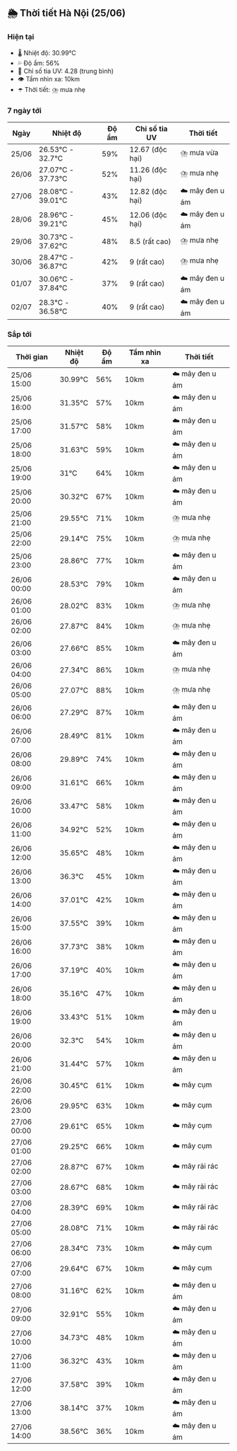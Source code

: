 ## 🌦️ Thời tiết Hà Nội (25/06)

### Hiện tại

- 🌡️ Nhiệt độ: 30.99℃
- 💦 Độ ẩm: 56%
- 🌟 Chỉ số tia UV: 4.28 (trung bình)
- 👁️ Tầm nhìn xa: 10km
- ☂️ Thời tiết: ⛈️ mưa nhẹ

### 7 ngày tới

| Ngày | Nhiệt độ | Độ ẩm | Chỉ số tia UV | Thời tiết |
| --- | --- | --- | --- | --- |
| 25/06 | 26.53℃ - 32.7℃ | 59% | 12.67 (độc hại) | ⛈️ mưa vừa |
| 26/06 | 27.07℃ - 37.73℃ | 52% | 11.26 (độc hại) | ⛈️ mưa nhẹ |
| 27/06 | 28.08℃ - 39.01℃ | 43% | 12.82 (độc hại) | ☁️ mây đen u ám |
| 28/06 | 28.96℃ - 39.21℃ | 45% | 12.06 (độc hại) | ☁️ mây đen u ám |
| 29/06 | 30.73℃ - 37.62℃ | 48% | 8.5 (rất cao) | ⛈️ mưa nhẹ |
| 30/06 | 28.47℃ - 36.87℃ | 42% | 9 (rất cao) | ⛈️ mưa nhẹ |
| 01/07 | 30.06℃ - 37.84℃ | 37% | 9 (rất cao) | ☁️ mây đen u ám |
| 02/07 | 28.3℃ - 36.58℃ | 40% | 9 (rất cao) | ☁️ mây đen u ám |

### Sắp tới

| Thời gian | Nhiệt độ | Độ ẩm | Tầm nhìn xa | Thời tiết |
| --- | --- | --- | --- | --- |
| 25/06 15:00 | 30.99℃ | 56% | 10km | ☁️ mây đen u ám |
| 25/06 16:00 | 31.35℃ | 57% | 10km | ☁️ mây đen u ám |
| 25/06 17:00 | 31.57℃ | 58% | 10km | ☁️ mây đen u ám |
| 25/06 18:00 | 31.63℃ | 59% | 10km | ☁️ mây đen u ám |
| 25/06 19:00 | 31℃ | 64% | 10km | ☁️ mây đen u ám |
| 25/06 20:00 | 30.32℃ | 67% | 10km | ☁️ mây đen u ám |
| 25/06 21:00 | 29.55℃ | 71% | 10km | ⛈️ mưa nhẹ |
| 25/06 22:00 | 29.14℃ | 75% | 10km | ⛈️ mưa nhẹ |
| 25/06 23:00 | 28.86℃ | 77% | 10km | ☁️ mây đen u ám |
| 26/06 00:00 | 28.53℃ | 79% | 10km | ☁️ mây đen u ám |
| 26/06 01:00 | 28.02℃ | 83% | 10km | ⛈️ mưa nhẹ |
| 26/06 02:00 | 27.87℃ | 84% | 10km | ⛈️ mưa nhẹ |
| 26/06 03:00 | 27.66℃ | 85% | 10km | ☁️ mây đen u ám |
| 26/06 04:00 | 27.34℃ | 86% | 10km | ⛈️ mưa nhẹ |
| 26/06 05:00 | 27.07℃ | 88% | 10km | ⛈️ mưa nhẹ |
| 26/06 06:00 | 27.29℃ | 87% | 10km | ☁️ mây đen u ám |
| 26/06 07:00 | 28.49℃ | 81% | 10km | ☁️ mây đen u ám |
| 26/06 08:00 | 29.89℃ | 74% | 10km | ☁️ mây đen u ám |
| 26/06 09:00 | 31.61℃ | 66% | 10km | ☁️ mây đen u ám |
| 26/06 10:00 | 33.47℃ | 58% | 10km | ☁️ mây đen u ám |
| 26/06 11:00 | 34.92℃ | 52% | 10km | ☁️ mây đen u ám |
| 26/06 12:00 | 35.65℃ | 48% | 10km | ☁️ mây đen u ám |
| 26/06 13:00 | 36.3℃ | 45% | 10km | ☁️ mây đen u ám |
| 26/06 14:00 | 37.01℃ | 42% | 10km | ☁️ mây đen u ám |
| 26/06 15:00 | 37.55℃ | 39% | 10km | ☁️ mây đen u ám |
| 26/06 16:00 | 37.73℃ | 38% | 10km | ☁️ mây đen u ám |
| 26/06 17:00 | 37.19℃ | 40% | 10km | ☁️ mây đen u ám |
| 26/06 18:00 | 35.16℃ | 47% | 10km | ☁️ mây đen u ám |
| 26/06 19:00 | 33.43℃ | 51% | 10km | ☁️ mây đen u ám |
| 26/06 20:00 | 32.3℃ | 54% | 10km | ☁️ mây đen u ám |
| 26/06 21:00 | 31.44℃ | 57% | 10km | ☁️ mây đen u ám |
| 26/06 22:00 | 30.45℃ | 61% | 10km | ☁️ mây cụm |
| 26/06 23:00 | 29.95℃ | 63% | 10km | ☁️ mây cụm |
| 27/06 00:00 | 29.61℃ | 65% | 10km | ☁️ mây cụm |
| 27/06 01:00 | 29.25℃ | 66% | 10km | ☁️ mây cụm |
| 27/06 02:00 | 28.87℃ | 67% | 10km | ☁️ mây rải rác |
| 27/06 03:00 | 28.67℃ | 68% | 10km | ☁️ mây rải rác |
| 27/06 04:00 | 28.39℃ | 69% | 10km | ☁️ mây rải rác |
| 27/06 05:00 | 28.08℃ | 71% | 10km | ☁️ mây rải rác |
| 27/06 06:00 | 28.34℃ | 73% | 10km | ☁️ mây cụm |
| 27/06 07:00 | 29.64℃ | 67% | 10km | ☁️ mây cụm |
| 27/06 08:00 | 31.16℃ | 62% | 10km | ☁️ mây đen u ám |
| 27/06 09:00 | 32.91℃ | 55% | 10km | ☁️ mây đen u ám |
| 27/06 10:00 | 34.73℃ | 48% | 10km | ☁️ mây đen u ám |
| 27/06 11:00 | 36.32℃ | 43% | 10km | ☁️ mây đen u ám |
| 27/06 12:00 | 37.58℃ | 39% | 10km | ☁️ mây đen u ám |
| 27/06 13:00 | 38.14℃ | 37% | 10km | ☁️ mây đen u ám |
| 27/06 14:00 | 38.56℃ | 36% | 10km | ☁️ mây đen u ám |
